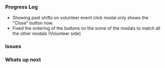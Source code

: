 ### Progress Log
- Showing past shifts on volunteer event click modal only shows the "Close" button now.
- Fixed the ordering of the buttons on the some of the modals to match all the other modals (Volunteer side)
### Issues

### Whats up next
<!--stackedit_data:
eyJoaXN0b3J5IjpbMjA0MjY4OTIwMiw3NzEyNjcwMTksLTI0Nz
k2NTkyLDc3MTI2NzAxOV19
-->